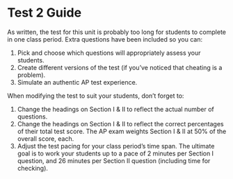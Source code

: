 Test 2 Guide
====================================================================================================

As written, the test for this unit is probably too long for students to complete in one class
period. Extra questions have been included so you can:

1. Pick and choose which questions will appropriately assess your students.
2. Create different versions of the test (if you’ve noticed that cheating is a problem).
3. Simulate an authentic AP test experience.

When modifying the test to suit your students, don’t forget to:

1. Change the headings on Section I & II to reflect the actual number of questions.
2. Change the headings on Section I & II to reflect the correct percentages of their total test
   score. The AP exam weights Section I & II at 50% of the overall score, each.
3. Adjust the test pacing for your class period’s time span. The ultimate goal is to work your
   students up to a pace of 2 minutes per Section I question, and 26 minutes per Section II question
   (including time for checking).
